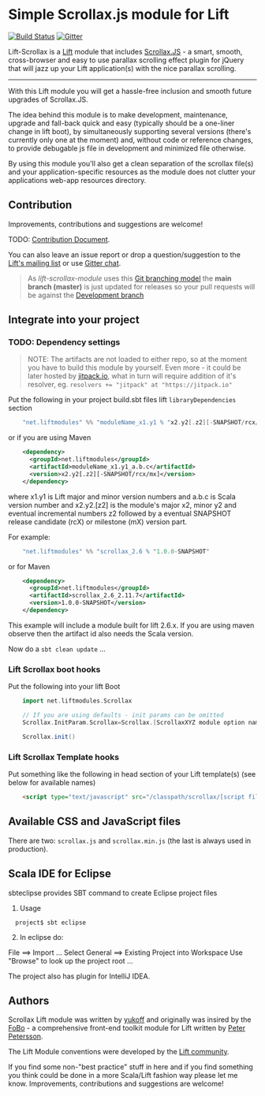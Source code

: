 Simple Scrollax.js module for Lift
==================================================

[![Build Status](https://secure.travis-ci.org/yukoff/lift-scrollax-module.png)](http://travis-ci.org/yukoff/lift-scrollax-module)
[![Gitter](https://badges.gitter.im/yukoff/lift-scrollax-module.svg)](https://gitter.im/yukoff/lift-scrollax-module?utm_source=badge&utm_medium=badge&utm_campaign=pr-badge&utm_content=badge)

Lift-Scrollax is a [Lift](http://liftweb.net) module that includes
[Scrollax.JS](http://iprodev.github.io/Scrollax.js/) - a smart, smooth, cross-browser
and easy to use parallax scrolling effect plugin for jQuery that will jazz up your
Lift application(s) with the nice parallax scrolling.

***

With this Lift module you will get a hassle-free inclusion and smooth future upgrades of
Scrollax.JS.

The idea behind this module is to make development, maintenance, upgrade and fall-back quick
and easy (typically should be a one-liner change in lift boot), by simultaneously supporting
several versions (there's currently only one at the moment) and, without code or reference
changes, to provide debugable js file in development and minimized file otherwise.

By using this module you'll also get a clean separation of the scrollax file(s) and your
application-specific resources as the module does not clutter your applications web-app
resources directory.

Contribution
------------
Improvements, contributions and suggestions are welcome!

TODO: [Contribution Document](#).

You can also leave an issue report or drop a question/suggestion to the
[Lift's mailing list](http://groups.google.com/group/liftweb/) or use
[Gitter chat](https://gitter.im/yukoff/lift-scrollax-module).

> As _lift-scrollax-module_ uses this
[Git branching model](http://nvie.com/posts/a-successful-git-branching-model/)
the **main branch (master)** is just updated for releases so your pull requests
will be against the [Development branch](https://github.com/yukoff/lift-scrollax-module/blob/develop)

Integrate into your project
---------------------------

### TODO: Dependency settings

> NOTE: The artifacts are not loaded to either repo, so at the moment you have to build
this module by yourself. Even more - it could be later hosted by
[jitpack.io](https://jitpack.io), what in turn will require addition of it's resolver,
eg. `resolvers += "jitpack" at "https://jitpack.io"`

Put the following in your project build.sbt files lift `libraryDependencies` section
```scala
    "net.liftmodules" %% "moduleName_x1.y1 % "x2.y2[.z2][-SNAPSHOT/rcx/mx]"
```
or if you are using Maven
```xml
    <dependency>
      <groupId>net.liftmodules</groupId>
      <artifactId>moduleName_x1.y1_a.b.c</artifactId>
      <version>x2.y2[.z2][-SNAPSHOT/rcx/mx]</version>
    </dependency>
```
where x1.y1 is Lift major and minor version numbers and a.b.c is Scala
version number and x2.y2.[z2] is the module's major x2, minor y2 and
eventual incremental numbers z2 followed by a eventual SNAPSHOT
release candidate (rcX) or milestone (mX) version part.

For example:
```scala
    "net.liftmodules" %% "scrollax_2.6 % "1.0.0-SNAPSHOT"
```
or for Maven
```xml
    <dependency>
      <groupId>net.liftmodules</groupId>
      <artifactId>scrollax_2.6_2.11.7</artifactId>
      <version>1.0.0-SNAPSHOT</version>
    </dependency>
```

This example will include a module built for lift 2.6.x. If you are using maven observe
then the artifact id also needs the Scala version.

Now do a `sbt clean update` ...

### Lift Scrollax boot hooks

Put the following into your lift Boot
```scala
    import net.liftmodules.Scrollax

    // If you are using defaults - init params can be omitted
    Scrollax.InitParam.Scrollax=Scrollax.[ScrollaxXYZ module option name]

    Scrollax.init()
```

### Lift Scrollax Template hooks

Put something like the following in head section of your Lift template(s)
(see below for available names)
```html
    <script type="text/javascript" src="/classpath/scrollax/[script file name]"></script>
```

Available CSS and JavaScript files
----------------------------------

There are two: `scrollax.js` and `scrollax.min.js` (the last is always used in production).

Scala IDE for Eclipse
---------------------
sbteclipse provides SBT command to create Eclipse project files

1) Usage
```text
  project$ sbt eclipse
```
2) In eclipse do:

  File ==> Import ...
  Select General ==> Existing Project into Workspace
  Use "Browse" to look up the project root ...

The project also has plugin for IntelliJ IDEA.

Authors
-------
Scrollax Lift module was written by [yukoff](https://github.com/yukoff) and originally was
insired by the [FoBo](https://github.com/karma4u101/FoBo/) - a comprehensive front-end
toolkit module for Lift written by [Peter Petersson](http://www.media4u101.se).

The Lift Module conventions were developed by the
[Lift community](http://groups.google.com/group/liftweb/).

If you find some non-"best practice" stuff in here and if you find something you
think could be done in a more Scala/Lift fashion way please let me know. Improvements,
contributions and suggestions are welcome!
